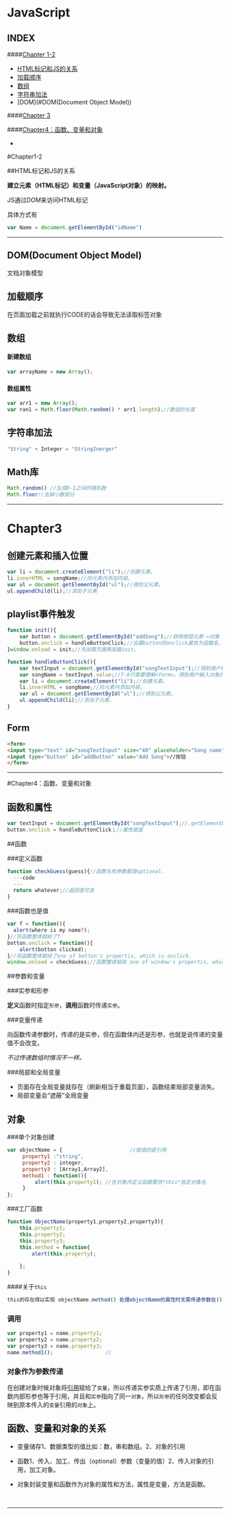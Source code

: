# JavaScript 

## INDEX

####[Chapter 1-2](#Chapter1-2)

- [HTML标记和JS的关系](#HTML标记和JS的关系)
- [加载顺序](#加载顺序)
- [数组](#数组)
- [字符串加法](字符串加法)
- [DOM](#DOM(Document Object Model))


####[Chapter 3](#Chapter3)

####[Chapter4：函数、变量和对象](#Chapter4：函数、变量和对象)

- 




#Chapter1-2

##HTML标记和JS的关系

**建立元素（HTML标记）和变量（JavaScript对象）的映射。**

JS通过*DOM*来访问HTML标记

具体方式有

```javascript
var Name = document.getElementById("idName")

```

****





## DOM(Document Object Model)

文档对象模型

## 加载顺序

在页面加载之前就执行CODE的话会导致无法读取标签对象



## 数组



#### 新建数组 

```javascript
var arrayName = new Array();

```



#### 数组属性

```javascript
var arr1 = new Array();
var ran1 = Math.floor(Math.random() * arr1.length);//数组的长度

```



## 字符串加法

```javascript
"String" + Integer = "StringInerger"

```



## Math库

```javascript
Math.random() //生成0-1之间的随机数
Math.floor//去掉小数部分

```



--------

# Chapter3

## 创建元素和插入位置

```javascript
var li = document.createElement("li");//创建元素。
li.innerHTML = songName;//向元素内添加内容。
var ul = document.getElementById("ul");//得到父元素。
ul.appendChild(li);//添加子元素
```



## playlist事件触发

```javascript
function init(){
    var button = document.getElementById("addSong");//获得按钮元素->对象
    button.onclick = handleButtonClick;//设置button的onclick属性为函数名，点击button时触发handleButtonClick函数。
}window.onload = init;//先加载页面再加载init。

function handleButtonClick(){
    var textInput = document.getElementById("songTextInput");//得到用户输入元素->对象
    var songName = textInput.value;//7-8行需要理解<form>。得到用户输入对象的value(即内容)属性(property)；
    var li = document.createElement("li");//创建元素。
    li.innerHTML = songName;//向元素内添加内容。
    var ul = document.getElementById("ul");//得到父元素。
    ul.appendChild(li);//添加子元素。
}
```



## Form

```Html
<form>
<input type="text" id="songTextInput" size="40" placeholder="Song name">//用户输入
<input type="button" id="addButton" value="Add Song">//按钮
</form>
```



---

#Chapter4：函数、变量和对象

## 函数和属性

```javascript
var textInput = document.getElementById("songTextInput");//.getElementById("songTextInput") 函数传参
button.onclick = handleButtonClick；//属性赋值
```





##函数

###定义函数

```javascript
function checkGuess(guess){//函数名和参数都是optional.
  ---code
  ---
  return whatever;//返回值可选
}
```



###函数也是值

```javascript
var f = function(){
  alert(where is my name?);
}//将函数整体赋给了f
botton.onclick = function(){
    alert(botton clicked);
}//将函数整体赋给了one of botton's propertis, which is onclick.
window.onload = checkGuess;//函数整体赋给 one of window's propertis, which is onload.
```





##参数和变量

###实参和形参

**定义**函数时指定`形参`，**调用**函数时传递`实参`。



###变量传递

向函数传递参数时，传递的是实参，但在函数体内还是形参，也就是说传递的变量值不会改变。

*不过传递数组时情况不一样。*



###局部和全局变量

- 页面存在全局变量就存在（刷新相当于重载页面），函数结束局部变量消失。
- 局部变量会“遮蔽”全局变量





## 对象

###单个对象创建

```javascript
var objectName = {                      //赋值的是引用
     property1 :"string",
     property2 : integer,
     property3 : [Array1,Array2],
     method1 : function(){
         alert(this.property1); //在对象内定义函数要用*this*指定对象名
     }
};
```

###工厂函数

```javascript
function ObjectName(property1,property2,property3){
    this.property1;
    this.property2;
    this.property3;
    this.method = function{
        alert(this.property);
    
    };
}
```



####关于`this`

```javascript
this的存在得以实现 objectName.method() 处理objectName的属性时无需传递参数在()中。
```



### 调用

```javascript
var property1 = name.property1;
var property2 = name.property2;
var property3 = name.property3;
name.method1();                 //
```



### 对象作为参数传递

在创建对象时候对象将<u>引用</u>赋给了`变量`，所以传递实参实质上传递了引用，即在函数内部形参也等于引用，并且和`实参`指向了同一`对象`，所以`形参`的任何改变都会反映到原本传入的`变量`引用的`对象`上。



## 函数、变量和对象的关系

- 变量储存1、数据类型的值比如：数，串和数组。2、对象的引用

- 函数1、传入、加工、传出（optional）参数（变量的值）2、传入对象的引用，加工对象。

- 对象封装变量和函数作为对象的属性和方法，属性是变量，方法是函数。

  ​






---









